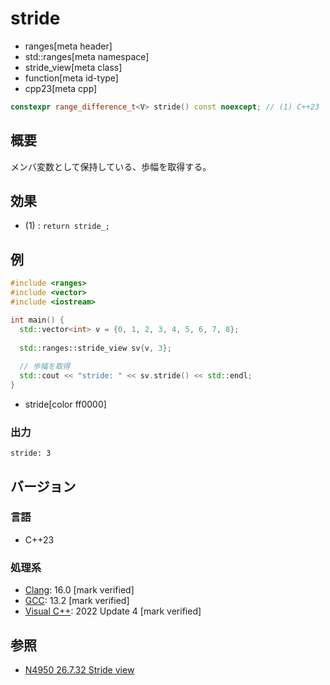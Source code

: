 # stride
* ranges[meta header]
* std::ranges[meta namespace]
* stride_view[meta class]
* function[meta id-type]
* cpp23[meta cpp]

```cpp
constexpr range_difference_t<V> stride() const noexcept; // (1) C++23
```

## 概要

メンバ変数として保持している、歩幅を取得する。

## 効果

- (1) : `return stride_;`

## 例
```cpp example
#include <ranges>
#include <vector>
#include <iostream>

int main() {
  std::vector<int> v = {0, 1, 2, 3, 4, 5, 6, 7, 8};
  
  std::ranges::stride_view sv{v, 3};
  
  // 歩幅を取得
  std::cout << "stride: " << sv.stride() << std::endl;
}
```
* stride[color ff0000]

### 出力
```
stride: 3
```

## バージョン
### 言語
- C++23

### 処理系
- [Clang](/implementation.md#clang): 16.0 [mark verified]
- [GCC](/implementation.md#gcc): 13.2 [mark verified]
- [Visual C++](/implementation.md#visual_cpp): 2022 Update 4 [mark verified]

## 参照
- [N4950 26.7.32 Stride view](https://timsong-cpp.github.io/cppwp/n4950/range.stride)